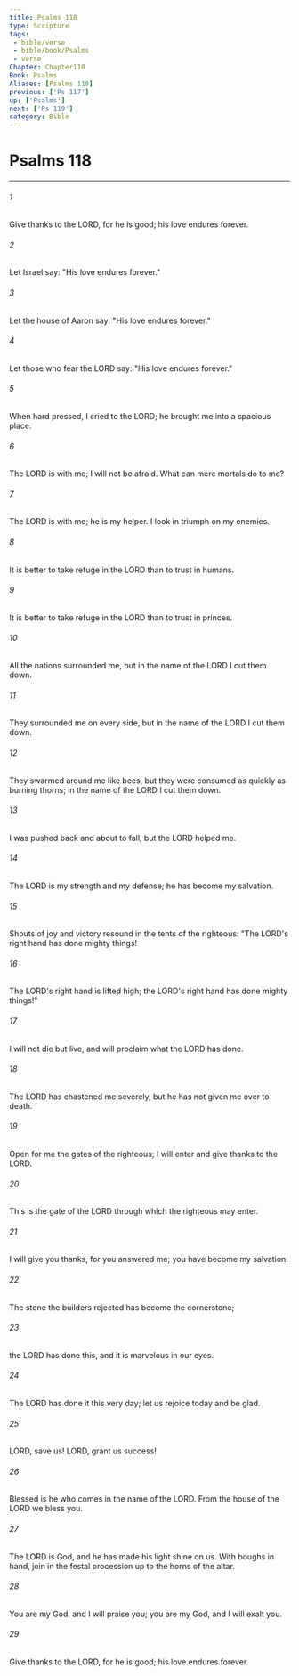 ```yaml
---
title: Psalms 118
type: Scripture
tags:
 - bible/verse
 - bible/book/Psalms
 - verse
Chapter: Chapter118
Book: Psalms
Aliases: [Psalms 118]
previous: ['Ps 117']
up: ['Psalms']
next: ['Ps 119']
category: Bible
---
```

# Psalms 118

***


###### 1 
Give thanks to the LORD, for he is good; his love endures forever. 

###### 2 
Let Israel say: "His love endures forever." 

###### 3 
Let the house of Aaron say: "His love endures forever." 

###### 4 
Let those who fear the LORD say: "His love endures forever." 

###### 5 
When hard pressed, I cried to the LORD; he brought me into a spacious place. 

###### 6 
The LORD is with me; I will not be afraid. What can mere mortals do to me? 

###### 7 
The LORD is with me; he is my helper. I look in triumph on my enemies. 

###### 8 
It is better to take refuge in the LORD than to trust in humans. 

###### 9 
It is better to take refuge in the LORD than to trust in princes. 

###### 10 
All the nations surrounded me, but in the name of the LORD I cut them down. 

###### 11 
They surrounded me on every side, but in the name of the LORD I cut them down. 

###### 12 
They swarmed around me like bees, but they were consumed as quickly as burning thorns; in the name of the LORD I cut them down. 

###### 13 
I was pushed back and about to fall, but the LORD helped me. 

###### 14 
The LORD is my strength and my defense; he has become my salvation. 

###### 15 
Shouts of joy and victory resound in the tents of the righteous: "The LORD's right hand has done mighty things! 

###### 16 
The LORD's right hand is lifted high; the LORD's right hand has done mighty things!" 

###### 17 
I will not die but live, and will proclaim what the LORD has done. 

###### 18 
The LORD has chastened me severely, but he has not given me over to death. 

###### 19 
Open for me the gates of the righteous; I will enter and give thanks to the LORD. 

###### 20 
This is the gate of the LORD through which the righteous may enter. 

###### 21 
I will give you thanks, for you answered me; you have become my salvation. 

###### 22 
The stone the builders rejected has become the cornerstone; 

###### 23 
the LORD has done this, and it is marvelous in our eyes. 

###### 24 
The LORD has done it this very day; let us rejoice today and be glad. 

###### 25 
LORD, save us! LORD, grant us success! 

###### 26 
Blessed is he who comes in the name of the LORD. From the house of the LORD we bless you. 

###### 27 
The LORD is God, and he has made his light shine on us. With boughs in hand, join in the festal procession up to the horns of the altar. 

###### 28 
You are my God, and I will praise you; you are my God, and I will exalt you. 

###### 29 
Give thanks to the LORD, for he is good; his love endures forever. 

